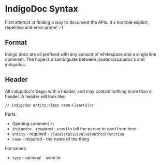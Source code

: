 # IndigoDoc Syntax

First attempt at finding a way to document the APIs. It's horrible explicit, repetitive and error prone! :-)

## Format

Indigo docs are all prefixed with any amount of whitespace and a single line comment. The hope is disambiguate between javadoc/scaladoc's and indigodoc.

## Header

All indigodoc's begin with a header, and may contain nothing more than a header.
A header will look like:

`// indigodoc entity:class name:ClearColor`

Parts:

- Opening comment `//`
- `indigodoc` - required - used to tell the parser to read from here.
- `entity` - required - `class|static|value|method|function`
- `name` - required - the name of the thing

For values:

- `type` - optional - used to 
